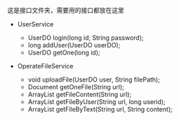 这是接口文件夹，需要用的接口都放在这里

- UserService
    - UserDO login(long id, String password);
    - long addUser(UserDO userDO);
    - UserDO getOne(long id);
    
- OperateFileService
    - void uploadFile(UserDO user, String filePath);
    - Document getOneFile(String url);
    - ArrayList<Document> getFileContent(String url);
    - ArrayList<Document> getFileByUser(String url, long userid);
    - ArrayList<Document> getFileByText(String url, String content);